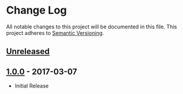 # Change Log
All notable changes to this project will be documented in this file.
This project adheres to [Semantic Versioning](http://semver.org/).

## [Unreleased][unreleased]

## [1.0.0] - 2017-03-07
- Initial Release

[unreleased]: https://github.com/Fleshgrinder/php-core
[1.0.0]: https://github.com/Fleshgrinder/php-core/compare/1.0.0...HEAD

